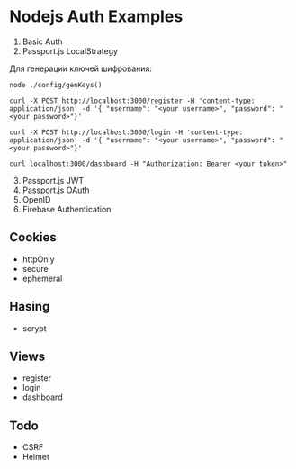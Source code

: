 # Nodejs Auth Examples

1. Basic Auth
2. Passport.js LocalStrategy

Для генерации ключей шифрования:

```
node ./config/genKeys()
```

```
curl -X POST http://localhost:3000/register -H 'content-type: application/json' -d '{ "username": "<your username>", "password": "<your password>"}'

curl -X POST http://localhost:3000/login -H 'content-type: application/json' -d '{ "username": "<your username>", "password": "<your password>"}'

curl localhost:3000/dashboard -H "Authorization: Bearer <your token>"
```

3. Passport.js JWT
4. Passport.js OAuth
5. OpenID
6. Firebase Authentication

## Cookies

* httpOnly
* secure
* ephemeral

## Hasing

* scrypt

## Views

* register
* login
* dashboard

## Todo
* CSRF
* Helmet

